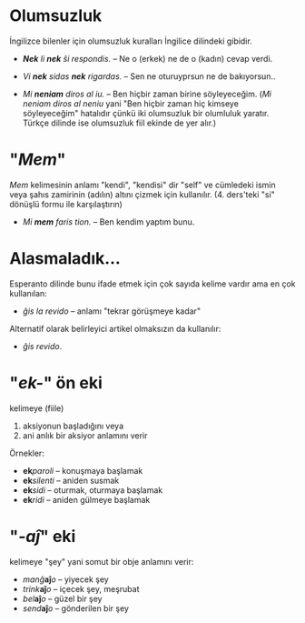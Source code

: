 # Olumsuzluk

İngilizce bilenler için olumsuzluk kuralları İngilice dilindeki gibidir.


- *__Nek__ li __nek__ ŝi respondis.*   – Ne o (erkek) ne de o (kadın) cevap verdi.
- *Vi __nek__ sidas __nek__ rigardas.* – Sen ne oturuyprsun ne de bakıyorsun..

- *Mi __neniam__ diros al iu.* – Ben hiçbir zaman birine söyleyeceğim. (*Mi neniam diros al neniu* yani "Ben hiçbir zaman hiç kimseye söyleyeceğim" hatalıdır çünkü iki olumsuzluk bir olumluluk yaratır. Türkçe dilinde ise olumsuzluk fiil ekinde de yer alır.)


# "*Mem*"

*Mem* kelimesinin anlamı "kendi", "kendisi" dir "self" ve cümledeki ismin veya şahıs zamirinin (adılın) altını çizmek için kullanılır. (4. ders'teki "si" dönüşlü formu ile karşılaştırın)

- *Mi __mem__ faris tion.*  – Ben kendim yaptım bunu.

# Alasmaladık…

Esperanto dilinde bunu ifade etmek için çok sayıda kelime vardır ama en çok kullanılan: 

- *ĝis la revido* – anlamı  "tekrar görüşmeye kadar"

Alternatif olarak belirleyici artikel olmaksızın da kullanılır:

- *ĝis revido*.


# "*ek-*" ön eki

kelimeye (fiile)
 1. aksiyonun başladığını veya
 2. ani anlık bir aksiyor
anlamını verir

Örnekler:

- __ek__*paroli*  – konuşmaya başlamak
- __ek__*silenti* – aniden susmak
- __ek__*sidi*    – oturmak, oturmaya başlamak
- __ek__*ridi*    – aniden gülmeye başlamak
 

# "*-aĵ*" eki

kelimeye "şey" yani somut bir obje anlamını verir:

- *manĝ*__aĵ__*o*  – yiyecek şey
- *trink*__aĵ__*o* – içecek şey, meşrubat 
- *bel*__aĵ__*o*   – güzel bir şey
- *send*__aĵ__*o*  – gönderilen bir şey
 

